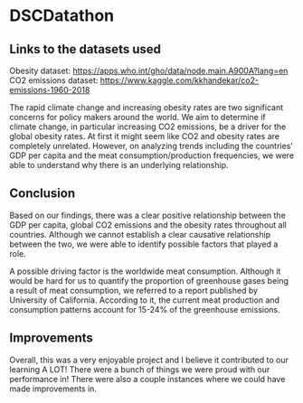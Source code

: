# DSCDatathon

## Links to the datasets used
Obesity dataset: https://apps.who.int/gho/data/node.main.A900A?lang=en
CO2 emissions dataset: https://www.kaggle.com/kkhandekar/co2-emissions-1960-2018

The rapid climate change and increasing obesity rates are two significant concerns for policy makers around the world. We aim to determine if climate change, in particular increasing CO2 emissions, be a driver for the global obesity rates. At first it might seem like CO2 and obesity rates are completely unrelated. However, on analyzing trends including the countries' GDP per capita and the meat consumption/production frequencies, we were able to understand why there is an underlying relationship.

## Conclusion
Based on our findings, there was a clear positive relationship between the GDP per capita, global CO2 emissions and the obesity rates throughout all countries. Although we cannot establish a clear causative relationship between the two, we were able to identify possible factors that played a role. 

A possible driving factor is the worldwide meat consumption. Although it would be hard for us to quantify the proportion of greenhouse gases being a result of meat consumption, we referred to a report published by University of California. According to it, the current meat production and consumption patterns account for 15-24% of the greenhouse emissions.


## Improvements
Overall, this was a very enjoyable project and I believe it contributed to our learning A LOT! There were a bunch of things we were proud with our performance in! There were also a couple instances where we could have made improvements in.




